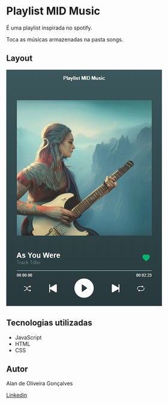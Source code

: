 # Playlist MID Music

É uma playlist inspirada no spotify.

Toca as músicas armazenadas na pasta songs.

## Layout 
![Windows](https://github.com/Alan-oliveir/Playlist_MID_Music/blob/main/Screenshot/playlist.jpg)

## Tecnologias utilizadas
- JavaScript
- HTML
- CSS

## Autor

Alan de Oliveira Gonçalves

[Linkedin](www.linkedin.com/in/alan-de-oliveira-gonçalves-207549258)
